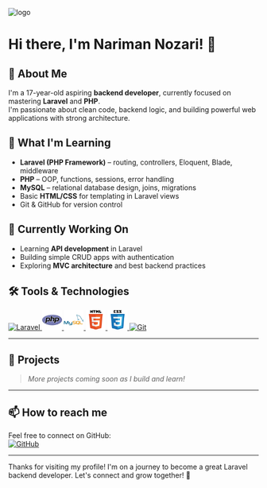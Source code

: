 ![logo](https://user-images.githubusercontent.com/67194519/173735367-b75edb3b-61ec-4323-a10f-5d98e1d7b97a.gif)

# Hi there, I'm Nariman Nozari! 👋

## 🚀 About Me
I'm a 17-year-old aspiring **backend developer**, currently focused on mastering **Laravel** and **PHP**.  
I'm passionate about clean code, backend logic, and building powerful web applications with strong architecture.

## 🧠 What I'm Learning
- **Laravel (PHP Framework)** – routing, controllers, Eloquent, Blade, middleware  
- **PHP** – OOP, functions, sessions, error handling  
- **MySQL** – relational database design, joins, migrations  
- Basic **HTML/CSS** for templating in Laravel views  
- Git & GitHub for version control  

## 🌱 Currently Working On
- Learning **API development** in Laravel  
- Building simple CRUD apps with authentication  
- Exploring **MVC architecture** and best backend practices  

## 🛠️ Tools & Technologies

<p align="left">
  <a href="https://laravel.com" target="_blank" rel="noreferrer">
    <img src="https://www.vectorlogo.zone/logos/laravel/laravel-icon.svg" alt="Laravel" width="40" height="40" />
  </a>
  <a href="https://www.php.net/" target="_blank" rel="noreferrer">
    <img src="https://raw.githubusercontent.com/devicons/devicon/master/icons/php/php-original.svg" alt="PHP" width="40" height="40" />
  </a>
  <a href="https://www.mysql.com/" target="_blank" rel="noreferrer">
    <img src="https://raw.githubusercontent.com/devicons/devicon/master/icons/mysql/mysql-original-wordmark.svg" alt="MySQL" width="40" height="40" />
  </a>
  <a href="https://www.w3.org/html/" target="_blank" rel="noreferrer">
    <img src="https://raw.githubusercontent.com/devicons/devicon/master/icons/html5/html5-original-wordmark.svg" alt="HTML5" width="40" height="40" />
  </a>
  <a href="https://www.w3schools.com/css/" target="_blank" rel="noreferrer">
    <img src="https://raw.githubusercontent.com/devicons/devicon/master/icons/css3/css3-original-wordmark.svg" alt="CSS3" width="40" height="40" />
  </a>
  <a href="https://git-scm.com/" target="_blank" rel="noreferrer">
    <img src="https://www.vectorlogo.zone/logos/git-scm/git-scm-icon.svg" alt="Git" width="40" height="40" />
  </a>
</p>

---

## 📂 Projects
> *More projects coming soon as I build and learn!*

---

## 📫 How to reach me
Feel free to connect on GitHub:  
[![GitHub](https://img.shields.io/badge/GitHub-narimannozari-181717?style=flat&logo=github&logoColor=white)](https://github.com/narimannozari)

---

Thanks for visiting my profile! I'm on a journey to become a great Laravel backend developer. Let's connect and grow together! 🚀
